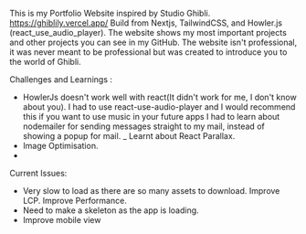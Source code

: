 
This is my Portfolio Website inspired by Studio Ghibli.   https://ghiblily.vercel.app/
Build from Nextjs, TailwindCSS, and Howler.js (react_use_audio_player).
The website shows my most important projects and other projects you can see in my GitHub.
The website isn't professional, it was never meant to be professional but was created to introduce you to the world of Ghibli.

Challenges and Learnings :
- HowlerJs doesn't work well with react(It didn't work for me, I don't know about you). I had to use react-use-audio-player and I would recommend this if you want to use music in your future apps 
I had to learn about nodemailer for sending messages straight to my mail, instead of showing a popup for mail.
_ Learnt about React Parallax.
- Image Optimisation.
- 
Current Issues:
- Very slow to load as there are so many assets to download. Improve LCP. Improve Performance.
- Need to make a skeleton as the app is loading.
- Improve mobile view
